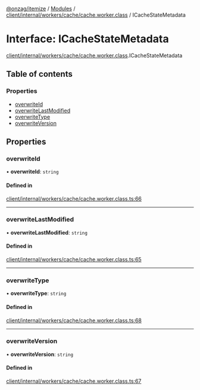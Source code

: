 [@onzag/itemize](../README.md) / [Modules](../modules.md) / [client/internal/workers/cache/cache.worker.class](../modules/client_internal_workers_cache_cache_worker_class.md) / ICacheStateMetadata

# Interface: ICacheStateMetadata

[client/internal/workers/cache/cache.worker.class](../modules/client_internal_workers_cache_cache_worker_class.md).ICacheStateMetadata

## Table of contents

### Properties

- [overwriteId](client_internal_workers_cache_cache_worker_class.ICacheStateMetadata.md#overwriteid)
- [overwriteLastModified](client_internal_workers_cache_cache_worker_class.ICacheStateMetadata.md#overwritelastmodified)
- [overwriteType](client_internal_workers_cache_cache_worker_class.ICacheStateMetadata.md#overwritetype)
- [overwriteVersion](client_internal_workers_cache_cache_worker_class.ICacheStateMetadata.md#overwriteversion)

## Properties

### overwriteId

• **overwriteId**: `string`

#### Defined in

[client/internal/workers/cache/cache.worker.class.ts:66](https://github.com/onzag/itemize/blob/59702dd5/client/internal/workers/cache/cache.worker.class.ts#L66)

___

### overwriteLastModified

• **overwriteLastModified**: `string`

#### Defined in

[client/internal/workers/cache/cache.worker.class.ts:65](https://github.com/onzag/itemize/blob/59702dd5/client/internal/workers/cache/cache.worker.class.ts#L65)

___

### overwriteType

• **overwriteType**: `string`

#### Defined in

[client/internal/workers/cache/cache.worker.class.ts:68](https://github.com/onzag/itemize/blob/59702dd5/client/internal/workers/cache/cache.worker.class.ts#L68)

___

### overwriteVersion

• **overwriteVersion**: `string`

#### Defined in

[client/internal/workers/cache/cache.worker.class.ts:67](https://github.com/onzag/itemize/blob/59702dd5/client/internal/workers/cache/cache.worker.class.ts#L67)
